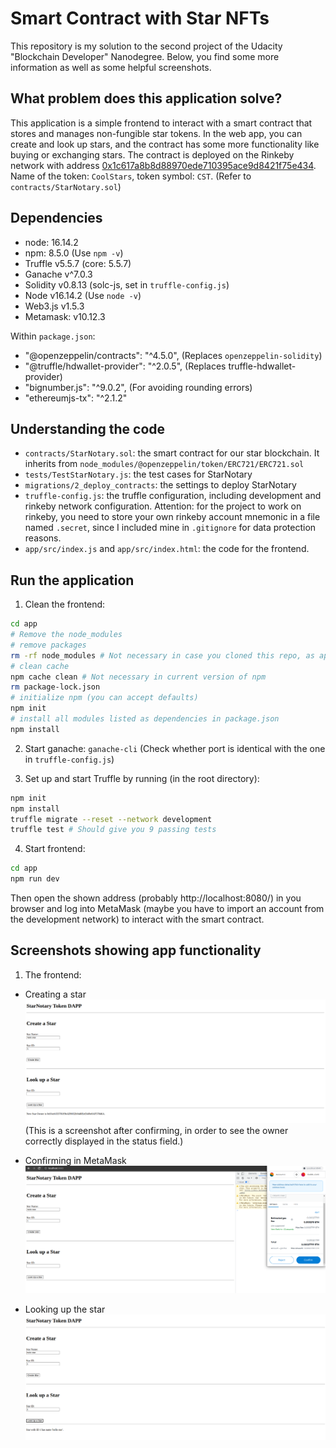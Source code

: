 # Smart Contract with Star NFTs

This repository is my solution to the second project of the Udacity "Blockchain Developer" Nanodegree. Below, you find some more information as well as some helpful screenshots.

## What problem does this application solve?
This application is a simple frontend to interact with a smart contract that stores and manages non-fungible star tokens. In the web app, you can create and look up stars, and the contract has some more functionality like buying or exchanging stars.
The contract is deployed on the Rinkeby network with address [0x1c617a8b8d88970ede710395ace9d8421f75e434](https://rinkeby.etherscan.io/address/0x1c617a8b8d88970ede710395ace9d8421f75e434). Name of the token: `CoolStars`, token symbol: `CST`. (Refer to `contracts/StarNotary.sol`)

## Dependencies

- node: 16.14.2 
- npm: 8.5.0 (Use `npm -v`)
- Truffle v5.5.7 (core: 5.5.7)
- Ganache v^7.0.3
- Solidity v0.8.13 (solc-js, set in `truffle-config.js`)
- Node v16.14.2 (Use `node -v`)
- Web3.js v1.5.3
- Metamask: v10.12.3

Within `package.json`:
- "@openzeppelin/contracts": "^4.5.0", (Replaces `openzeppelin-solidity`)
- "@truffle/hdwallet-provider": "^2.0.5", (Replaces truffle-hdwallet-provider)
- "bignumber.js": "^9.0.2",    (For avoiding rounding errors)
- "ethereumjs-tx": "^2.1.2"

## Understanding the code
- `contracts/StarNotary.sol`: the smart contract for our star blockchain. It inherits from `node_modules/@openzeppelin/token/ERC721/ERC721.sol`
- `tests/TestStarNotary.js`: the test cases for StarNotary
- `migrations/2_deploy_contracts`: the settings to deploy StarNotary
- `truffle-config.js`: the truffle configuration, including development and rinkeby network configuration. Attention: for the project to work on rinkeby, you need to store your own rinkeby account mnemonic in a file named `.secret`, since I included mine in `.gitignore` for data protection reasons.
- `app/src/index.js` and `app/src/index.html`: the code for the frontend.


## Run the application

1. Clean the frontend: 
```bash
cd app
# Remove the node_modules  
# remove packages
rm -rf node_modules # Not necessary in case you cloned this repo, as app/node_modules is in .gitignore
# clean cache
npm cache clean # Not necessary in current version of npm
rm package-lock.json
# initialize npm (you can accept defaults)
npm init
# install all modules listed as dependencies in package.json
npm install
```

2. Start ganache: `ganache-cli` (Check whether port is identical with the one in `truffle-config.js`)

3. Set up and start Truffle by running (in the root directory): 
```bash
npm init
npm install
truffle migrate --reset --network development
truffle test # Should give you 9 passing tests
```

4. Start frontend:
```bash
cd app
npm run dev
```
Then open the shown address (probably http://localhost:8080/) in you browser and log into MetaMask (maybe you have to import an account from the development network) to interact with the smart contract.

## Screenshots showing app functionality

1. The frontend: 
- Creating a star
    ![Picture of the frontend when creating a star](pic/frontendCreate.png)
(This is a screenshot after confirming, in order to see the owner correctly displayed in the status field.)

- Confirming in MetaMask
    ![Picture of the frontend including the MetaMask transaction confirmation](pic/frontendConfirm.png)

- Looking up the star
    ![Picture of the frontend when looking up a star](pic/frontendLookup.png)



